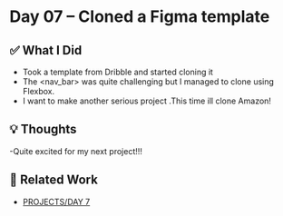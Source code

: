 # Day 07 – Cloned a Figma template

## ✅ What I Did
- Took a template from Dribble and started cloning it
- The <nav_bar> was quite challenging but I managed to clone using Flexbox.
- I want to make another serious project .This time ill clone Amazon!

## 💡 Thoughts
-Quite excited for my next project!!!

## 🔗 Related Work
- [PROJECTS/DAY 7](https://github.com/RohankumarReddy/pixels-and-tags/tree/main/PROJECTS/Project%206%20-%20Figma%20Template%20Clone)
